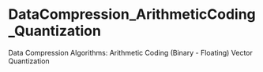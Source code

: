 # DataCompression_ArithmeticCoding_Quantization
Data Compression Algorithms: 
Arithmetic Coding (Binary - Floating)
Vector Quantization
